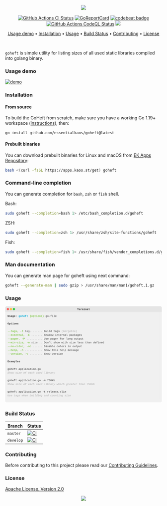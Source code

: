 <p align="center"><a href="#readme"><img src="https://gh.kaos.st/goheft.svg"/></a></p>

<p align="center">
  <a href="https://kaos.sh/w/goheft/ci"><img src="https://kaos.sh/w/goheft/ci.svg" alt="GitHub Actions CI Status" /></a>
  <a href="https://kaos.sh/r/goheft"><img src="https://kaos.sh/r/goheft.svg" alt="GoReportCard" /></a>
  <a href="https://kaos.sh/b/goheft"><img src="https://kaos.sh/b/43c7247d-ff5d-4684-8d9d-cf5e85b8c7a7.svg" alt="codebeat badge" /></a>
  <a href="https://kaos.sh/w/goheft/codeql"><img src="https://kaos.sh/w/goheft/codeql.svg" alt="GitHub Actions CodeQL Status" /></a>
  <a href="#license"><img src="https://gh.kaos.st/apache2.svg"></a>
</p>

<p align="center"><a href="#usage-demo">Usage demo</a> • <a href="#installation">Installation</a> • <a href="#usage">Usage</a> • <a href="#build-status">Build Status</a> • <a href="#contributing">Contributing</a> • <a href="#license">License</a></p>

<br/>

`goheft` is simple utility for listing sizes of all used static libraries compiled into golang binary.

### Usage demo

[![demo](https://gh.kaos.st/goheft-070.gif)](#usage-demo)

### Installation

#### From source

To build the GoHeft from scratch, make sure you have a working Go 1.19+ workspace ([instructions](https://go.dev/doc/install)), then:

```
go install github.com/essentialkaos/goheft@latest
```

#### Prebuilt binaries

You can download prebuilt binaries for Linux and macOS from [EK Apps Repository](https://apps.kaos.st/goheft/):

```bash
bash <(curl -fsSL https://apps.kaos.st/get) goheft
```

### Command-line completion

You can generate completion for `bash`, `zsh` or `fish` shell.

Bash:
```bash
sudo goheft --completion=bash 1> /etc/bash_completion.d/goheft
```


ZSH:
```bash
sudo goheft --completion=zsh 1> /usr/share/zsh/site-functions/goheft
```


Fish:
```bash
sudo goheft --completion=fish 1> /usr/share/fish/vendor_completions.d/goheft.fish
```

### Man documentation

You can generate man page for goheft using next command:

```bash
goheft --generate-man | sudo gzip > /usr/share/man/man1/goheft.1.gz
```

### Usage

<img src=".github/images/usage.svg" />

### Build Status

| Branch | Status |
|--------|--------|
| `master` | [![CI](https://kaos.sh/w/goheft/ci.svg?branch=master)](https://kaos.sh/w/goheft/ci?query=branch:master) |
| `develop` | [![CI](https://kaos.sh/w/goheft/ci.svg?branch=develop)](https://kaos.sh/w/goheft/ci?query=branch:develop) |

### Contributing

Before contributing to this project please read our [Contributing Guidelines](https://github.com/essentialkaos/contributing-guidelines#contributing-guidelines).

### License

[Apache License, Version 2.0](https://www.apache.org/licenses/LICENSE-2.0)

<p align="center"><a href="https://essentialkaos.com"><img src="https://gh.kaos.st/ekgh.svg"/></a></p>
